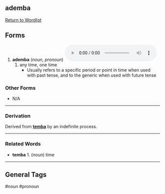 ademba
---
[Return to Wordlist](lexicon/a/_dict_a.md)

## Forms

1. **ademba** (_noun, pronoun_) ![audio sample](audio/01-adob/mp3/ademba.mp3)
	1. any time, one time
		+ Usually refers to a specific period or point in time when used with past tense, and to the generic when used with future tense

### Other Forms

+ N/A

---
### Derivation

Derived from **[temba](lexicon/t/temba)** by an indefinite process.

---
### Related Words

* **temba** 1. (_noun_) time

---
## General Tags

#noun #pronoun 
